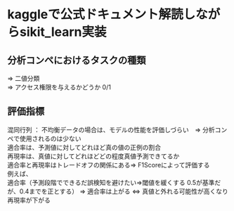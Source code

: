 # kaggleで公式ドキュメント解読しながらsikit_learn実装
  
## 分析コンペにおけるタスクの種類
⇒ 二値分類  
⇒ アクセス権限を与えるかどうか 0/1   

## 評価指標
混同行列 ： 不均衡データの場合は、モデルの性能を評価しづらい　⇒ 分析コンペで使用されるのは少ない  
適合率は、予測値に対してどれほど真の値の正例の割合  
再現率は、真値に対してどれほどどの程度真値予測できてるか  
適合率と再現率はトレードオフの関係にある⇒ F1Scoreによって評価する  
例えば、  
適合率（予測段階でできるだ誤検知を避けたい⇒閾値を緩くする 0.5が基準だが、0.4までを正とする）
⇒ 適合率は上がる ⇔ 真値と外れる可能性が高くなり 再現率が下がる   
